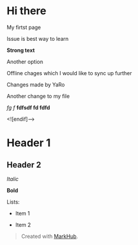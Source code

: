 # Hi there

My firtst page

Issue is best way to learn

**Strong text**

Another option

Offline chages which I would like to sync up further

Changes made by YaRo

Another change to my file

*fg f*
**fdfsdf fd fdfd** 

<![endif]-->

# Header 1

## Header 2

*Italic*

**Bold**

Lists:

* Item 1

* Item 2


> Created with [MarkHub](http://markhub.io/).
<!--markhub_data:
eyJoaXN0b3J5IjpbLTE1Mzk0NjMyMzksODkzMTQ2OTgzLDU4Mj
k0ODI0MSw3MzkxMDk4NDUsMTU3MjgxNTMwNyw4NTI2MzM3MTEs
MTkzNDc0MTA0LC0xMTI0ODczNDQzLC0xOTA0MzM3MDAsMTc2Nj
MwNTU5OCwxMDMxNjY1ODgyLC00MjAyNjg4OTddfQ==
-->